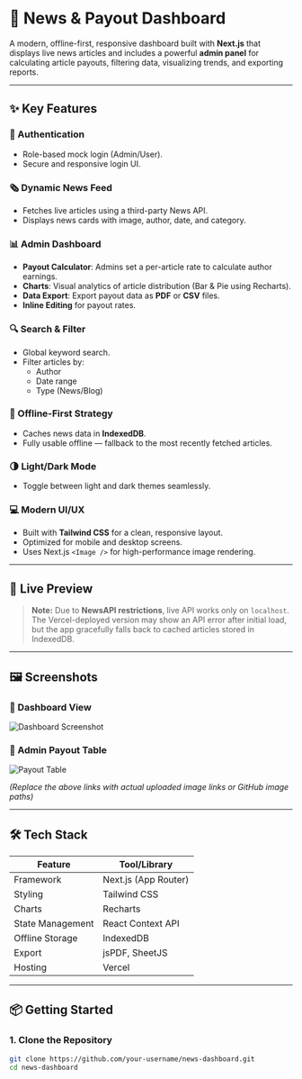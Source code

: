 # 📰 News & Payout Dashboard

A modern, offline-first, responsive dashboard built with **Next.js** that displays live news articles and includes a powerful **admin panel** for calculating article payouts, filtering data, visualizing trends, and exporting reports.

---

## ✨ Key Features

### 🔐 Authentication
- Role-based mock login (Admin/User).
- Secure and responsive login UI.

### 🗞️ Dynamic News Feed
- Fetches live articles using a third-party News API.
- Displays news cards with image, author, date, and category.

### 📊 Admin Dashboard
- **Payout Calculator**: Admins set a per-article rate to calculate author earnings.
- **Charts**: Visual analytics of article distribution (Bar & Pie using Recharts).
- **Data Export**: Export payout data as **PDF** or **CSV** files.
- **Inline Editing** for payout rates.

### 🔍 Search & Filter
- Global keyword search.
- Filter articles by:
  - Author
  - Date range
  - Type (News/Blog)

### 📶 Offline-First Strategy
- Caches news data in **IndexedDB**.
- Fully usable offline — fallback to the most recently fetched articles.

### 🌗 Light/Dark Mode
- Toggle between light and dark themes seamlessly.

### 💻 Modern UI/UX
- Built with **Tailwind CSS** for a clean, responsive layout.
- Optimized for mobile and desktop screens.
- Uses Next.js `<Image />` for high-performance image rendering.

---

## 🚀 Live Preview

> **Note:** Due to **NewsAPI restrictions**, live API works only on `localhost`. The Vercel-deployed version may show an API error after initial load, but the app gracefully falls back to cached articles stored in IndexedDB.

---

## 🖼 Screenshots

### 📍 Dashboard View
![Dashboard Screenshot](https://your-image-link-here.png)

### 📍 Admin Payout Table
![Payout Table](https://your-image-link-here.png)

*(Replace the above links with actual uploaded image links or GitHub image paths)*

---

## 🛠️ Tech Stack

| Feature              | Tool/Library        |
|----------------------|---------------------|
| Framework            | Next.js (App Router) |
| Styling              | Tailwind CSS         |
| Charts               | Recharts             |
| State Management     | React Context API    |
| Offline Storage      | IndexedDB            |
| Export               | jsPDF, SheetJS       |
| Hosting              | Vercel               |

---

## 📦 Getting Started

### 1. Clone the Repository

```bash
git clone https://github.com/your-username/news-dashboard.git
cd news-dashboard
